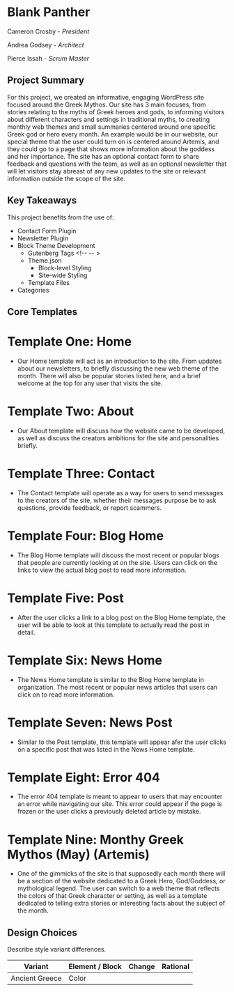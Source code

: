 # Blank Panther

Cameron Crosby - _President_

Andrea Godsey - _Architect_

Pierce Issah - _Scrum Master_

## Project Summary

For this project, we created an informative, engaging WordPress site focused around the Greek Mythos. Our site has 3 main focuses, from stories relating to the myths of Greek heroes and gods, to informing visitors about different characters and settings in traditional myths, to creating monthly web themes and small summaries centered around one specific Greek god or hero every month. An example would be in our website, our special theme that the user could turn on is centered around Artemis, and they could go to a page that shows more information about the goddess and her importance. The site has an optional contact form to share feedback and questions with the team, as well as an optional newsletter that will let visitors stay abreast of any new updates to the site or relevant information outside the scope of the site.

## Key Takeaways

This project benefits from the use of:

- Contact Form Plugin
- Newsletter Plugin
- Block Theme Development
  - Gutenberg Tags <!-- -- >
  - Theme.json
    - Block-level Styling
    - Site-wide Styling
  - Template Files
- Categories

## Core Templates

# Template One: Home

- Our Home template will act as an introduction to the site. From updates about our newsletters, to briefly discussing the new web theme of the month. There will also be popular stories listed here, and a brief welcome at the top for any user that visits the site.

# Template Two: About

- Our About template will discuss how the website came to be developed, as well as discuss the creators ambitions for the site and personalities briefly.

# Template Three: Contact

- The Contact template will operate as a way for users to send messages to the creators of the site, whether their messages purpose be to ask questions, provide feedback, or report scammers.

# Template Four: Blog Home

- The Blog Home template will discuss the most recent or popular blogs that people are currently looking at on the site. Users can click on the links to view the actual blog post to read more information.

# Template Five: Post

- After the user clicks a link to a blog post on the Blog Home template, the user will be able to look at this template to actually read the post in detail.

# Template Six: News Home

- The News Home template is similar to the Blog Home template in organization. The most recent or popular news articles that users can click on to read more information.

# Template Seven: News Post

- Similar to the Post template, this template will appear afer the user clicks on a specific post that was listed in the News Home template.

# Template Eight: Error 404

- The error 404 template is meant to appear to users that may encounter an error while navigating our site. This error could appear if the page is frozen or the user clicks a previously deleted article by mistake.

# Template Nine: Monthy Greek Mythos (May) (Artemis)

- One of the gimmicks of the site is that supposedly each month there will be a section of the website dedicated to a Greek Hero, God/Goddess, or mythological legend. The user can switch to a web theme that reflects the colors of that Greek character or setting, as well as a template dedicated to telling extra stories or interesting facts about the subject of the month.

## Design Choices

Describe style variant differences.

| Variant        | Element / Block | Change | Rational |
| -------------- | --------------- | ------ | -------- |
| Ancient Greece | Color           |        |          |
